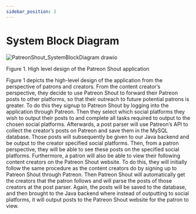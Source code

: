 ```yaml
---
sidebar_position: 2
---
```


# System Block Diagram

![PatreonShout_SystemBlockDiagram drawio](https://user-images.githubusercontent.com/53412105/189986549-71c0a162-3704-4213-b7de-9193a35a71cf.png)

Figure 1. High level design of the Patreon Shout application

Figure 1 depicts the high-level design of the application from the perspective of patrons and creators. From the content creator’s perspective, they decide to use Patreon Shout to forward their Patreon posts to other platforms, so that their outreach to future potential patrons is greater. To do this they signup to Patreon Shout by logging into the application through Patreon. Then they select which social platforms they wish to output their posts to and complete all tasks required to output to the chosen social platforms. Afterwards, a post parser will use Patreon’s API to collect the creator’s posts on Patreon and save them in the MySQL database. Those posts will subsequently be given to our Java backend and be output to the creator specified social platforms. Then, from a patron perspective, they will be able to see these posts on the specified social platforms. Furthermore, a patron will also be able to view their following content creators on the Patreon Shout website. To do this, they will initially follow the same procedure as the content creators do by signing up to Patreon Shout through Patreon. Then Patreon Shout will automatically get the creators that the patron follows and will parse the posts of those creators at the post parser. Again, the posts will be saved to the database, and then brought to the Java backend where instead of outputting to social platforms, it will output posts to the Patreon Shout website for the patron to view.
